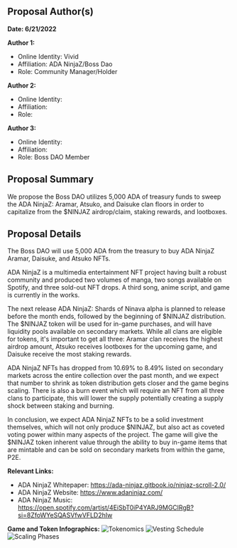 ## Proposal Author(s)

**Date: 6/21/2022**

**Author 1:**
* Online Identity: Vivid
* Affiliation: ADA NinjaZ/Boss Dao
* Role: Community Manager/Holder

**Author 2:**
* Online Identity: 
* Affiliation: 
* Role: 

**Author 3:**
* Online Identity: 
* Affiliation: 
* Role: Boss DAO Member

## Proposal Summary

We propose the Boss DAO utilizes 5,000 ADA of treasury funds to sweep the ADA NinjaZ: Aramar, Atsuko, and Daisuke clan floors in order to capitalize from the $NINJAZ airdrop/claim, staking rewards, and lootboxes. 

## Proposal Details

The Boss DAO will use 5,000 ADA from the treasury to buy ADA NinjaZ Aramar, Daisuke, and Atsuko NFTs.

ADA NinjaZ is a multimedia entertainment NFT project having built a robust community and produced two volumes of manga, two songs available on Spotify, and three sold-out NFT drops. A third song, anime script, and game is currently in the works.  

The next release ADA NinjaZ: Shards of Ninava alpha is planned to release before the month ends, followed by the beginning of $NINJAZ distribution. The $NINJAZ token will be used for in-game purchases, and will have liquidity pools available on secondary markets. While all clans are eligible for tokens, it's important to get all three: Aramar clan receives the highest airdrop amount, Atsuko receives lootboxes for the upcoming game, and Daisuke receive the most staking rewards.

ADA NinjaZ NFTs has dropped from 10.69% to 8.49% listed on secondary markets across the entire collection over the past month, and we expect that number to shrink as token distribution gets closer and the game begins scaling. There is also a burn event which will require an NFT from all three clans to participate, this will lower the supply potentially creating a supply shock between staking and burning.

In conclusion, we expect ADA NinjaZ NFTs to be a solid investment themselves, which will not only produce $NINJAZ, but also act as coveted voting power within many aspects of the project. The game will give the $NINJAZ token inherent value through the ability to buy in-game items that are mintable and can be sold on secondary markets from within the game, P2E.
 

**Relevant Links:**
* ADA NinjaZ Whitepaper: https://ada-ninjaz.gitbook.io/ninjaz-scroll-2.0/
* ADA NinjaZ Website: https://www.adaninjaz.com/
* ADA NinjaZ Music: https://open.spotify.com/artist/4EiSbT0iP4YARJ9MGClRgB?si=8ZfoWYeSQASVfwVFLD2hIw

**Game and Token Infographics:**
![Tokenomics](https://user-images.githubusercontent.com/84212292/174759031-10cb3428-07de-4093-800b-f5f432e7d31c.png)
![Vesting Schedule](https://user-images.githubusercontent.com/84212292/174759162-55d57ebf-84ab-4082-a780-6e37f4cd6020.png)
![Scaling Phases](https://user-images.githubusercontent.com/84212292/174759245-bcde0c55-235e-4789-aab7-3eb8c00ae3e2.png)
